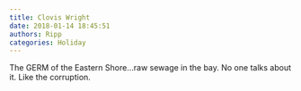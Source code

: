 ```yaml
---
title: Clovis Wright
date: 2018-01-14 18:45:51
authors: Ripp
categories: Holiday
---
```


 The GERM of the Eastern Shore...raw sewage in the bay. No one talks about it. Like the corruption.